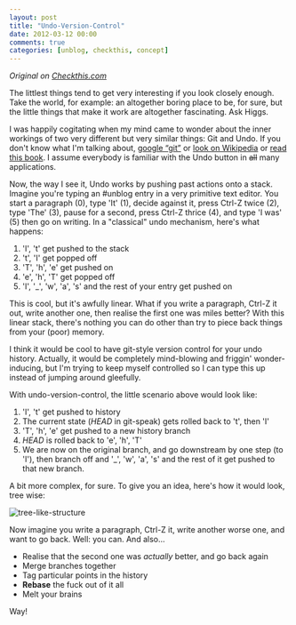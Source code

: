 ```yaml
---
layout: post
title: "Undo-Version-Control"
date: 2012-03-12 00:00
comments: true
categories: [unblog, checkthis, concept]
---
```


_Original on [Checkthis.com](http://checkthis.com/l7p8)_


The littlest things tend to get very interesting if you look closely
enough. Take the world, for example: an altogether boring place to be,
for sure, but the little things that make it work are altogether fascinating. Ask Higgs.

I was happily cogitating when my mind came to wonder about the inner
workings of two very different but very similar things: Git and Undo.
If you don't know what I'm talking about, [google “git”](https://www.google.com/search?q=git)
or [look on Wikipedia](https://en.wikipedia.org/wiki/Git_%28software%29) or
[read this book](http://www-cs-students.stanford.edu/%7Eblynn/gitmagic/).
I assume everybody is familiar with the Undo button in ~~all~~ many applications.

Now, the way I see it, Undo works by pushing past actions onto a stack. Imagine you're
typing an #unblog entry in a very primitive text editor. You start a paragraph (0), type
'It' (1), decide against it, press Ctrl-Z twice (2), type 'The' (3), pause for a second,
press Ctrl-Z thrice (4), and type 'I was' (5) then go on writing. In a "classical" undo
mechanism, here's what happens:

<!--more-->

1. 'I', 't' get pushed to the stack
2. 't', 'I' get popped off
3. 'T', 'h', 'e' get pushed on
4. 'e', 'h', 'T' get popped off
5. 'I', '\_', 'w', 'a', 's' and the rest of your entry get pushed on

This is cool, but it's awfully linear. What if you write a paragraph, Ctrl-Z it out,
write another one, then realise the first one was miles better? With this linear stack,
there's nothing you can do other than try to piece back things from your (poor) memory.

I think it would be cool to have git-style version control for your undo history. Actually,
it would be completely mind-blowing and friggin' wonder-inducing, but I'm trying to keep
myself controlled so I can type this up instead of jumping around gleefully.

With undo-version-control, the little scenario above would look like:

1. 'I', 't' get pushed to history
2. The current state (_HEAD_ in git-speak) gets rolled back to 't', then 'I' 
3. 'T', 'h', 'e' get pushed to a new history branch
4. _HEAD_ is rolled back to 'e', 'h', 'T'
5. We are now on the original branch, and go downstream by one step (to 'I'),
   then branch off and '\_', 'w', 'a', 's' and the rest of it get pushed to that new branch.

A bit more complex, for sure. To give you an idea, here's how it would look, tree wise:

![tree-like-structure](https://s3-eu-west-1.amazonaws.com/checkthis.com/asset/4f5f4550dd5de200010013aa/4f5f4550dd5de200010013aa-medium.png)

Now imagine you write a paragraph, Ctrl-Z it, write another worse one, and want to go back. Well: you can. And also...

 - Realise that the second one was _actually_ better, and go back again
 - Merge branches together
 - Tag particular points in the history
 - **Rebase** the fuck out of it all
 - Melt your brains

Way! 